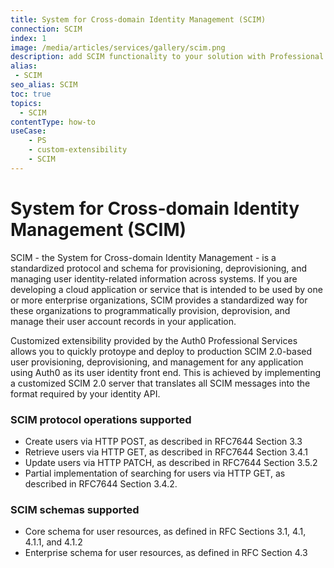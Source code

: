 ```yaml
---
title: System for Cross-domain Identity Management (SCIM)
connection: SCIM
index: 1
image: /media/articles/services/gallery/scim.png
description: add SCIM functionality to your solution with Professional Services custom extensibility.
alias:
 - SCIM
seo_alias: SCIM
toc: true
topics:
  - SCIM
contentType: how-to
useCase:
    - PS
    - custom-extensibility
    - SCIM
---
```

# System for Cross-domain Identity Management (SCIM)

SCIM - the System for Cross-domain Identity Management - is a standardized protocol and schema for provisioning, deprovisioning, and managing user identity-related information across systems. If you are developing a cloud application or service that is intended to be used by one or more enterprise organizations, SCIM provides a standardized way for these organizations to programmatically provision, deprovision, and manage their user account records in your application. 

Customized extensibility provided by the Auth0 Professional Services allows you to quickly protoype and deploy to production SCIM 2.0-based user provisioning, deprovisioning, and management for any application using Auth0 as its user identity front end. This is achieved by implementing a customized SCIM 2.0 server that translates all SCIM messages into the format required by your identity API.

### SCIM protocol operations supported
* Create users via HTTP POST, as described in RFC7644 Section 3.3
* Retrieve users via HTTP GET, as described in RFC7644 Section 3.4.1
* Update users via HTTP PATCH, as described in RFC7644 Section 3.5.2
* Partial implementation of searching for users via HTTP GET, as described in RFC7644 Section 3.4.2. 

### SCIM schemas supported
* Core schema for user resources, as defined in RFC Sections 3.1, 4.1, 4.1.1, and 4.1.2
* Enterprise schema for user resources, as defined in RFC Section 4.3

## 
